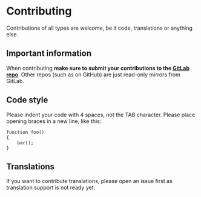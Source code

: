 # Contributing
Contributions of all types are welcome, be it code, translations or anything else.

## Important information

When contributing **make sure to submit your contributions to the [GitLab repo](https://gitlab.com/Atrate/libgencheck)**. Other repos (such as on GitHub) are just read-only mirrors from GitLab.

## Code style

Please indent your code with 4 spaces, not the TAB character. Please place opening braces in a new line, like this:
```
function foo()
{
    bar();
}

```

## Translations

If you want to contribute translations, please open an issue first as translation support is not ready yet.
